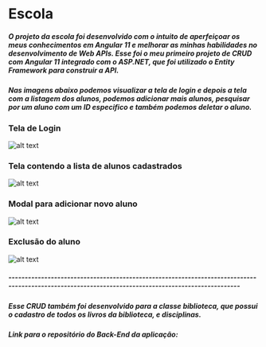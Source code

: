 # Escola
##### O projeto da escola foi desenvolvido com o intuito de aperfeiçoar os meus conhecimentos em Angular 11 e melhorar as minhas habilidades no desenvolvimento de Web APIs. Esse foi o meu primeiro projeto de CRUD com Angular 11 integrado com o ASP.NET, que foi utilizado o Entity Framework para construir a API. 
##### Nas imagens abaixo podemos visualizar a tela de login e depois a tela com a listagem dos alunos, podemos adicionar mais alunos, pesquisar por um aluno com um ID especifico e também podemos deletar o aluno. 

### Tela de Login
![alt text](https://uploaddeimagens.com.br/images/003/229/281/original/login.png?1620312863)

### Tela contendo a lista de alunos cadastrados
![alt text](https://uploaddeimagens.com.br/images/003/229/283/original/lista-alunos.png?1620312913)

### Modal para adicionar novo aluno
![alt text](https://uploaddeimagens.com.br/images/003/229/287/original/cadastrar-aluno.png?1620313004)

### Exclusão do aluno
![alt text](https://uploaddeimagens.com.br/images/003/229/292/original/exclus%C3%A3o-do-aluno.png?1620313098)

##### ---------------------------------------------------------------------------------------------------------------------------------------------------
##### Esse CRUD também foi desenvolvido para a classe biblioteca, que possui o cadastro de todos os livros da biblioteca, e disciplinas.
##### Link para o repositório do Back-End da aplicação: 



